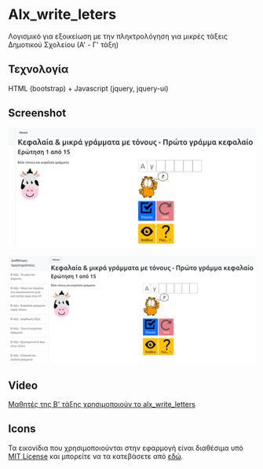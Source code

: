 # Alx_write_leters

Λογισμικό για εξοικείωση με την πληκτρολόγηση για μικρές τάξεις Δημοτικού Σχολείου (Α' - Γ' τάξη)

## Τεχνολογία

HTML (bootstrap) + Javascript (jquery, jquery-ui)

## Screenshot

![alx_write_letters screenshot](screenshot0.png)

![alx_write_letters screenshot](screenshot1.png)


## Video

[Μαθητές της Β' τάξης χρησιμοποιούν το alx_write_letters](https://www.youtube.com/watch?v=my35545DWLI)

## Icons

Τα εικονίδια που χρησιμοποιούνται στην εφαρμογή είναι διαθέσιμα υπό [MIT License](http://opensource.org/licenses/MIT) και μπορείτε να τα κατεβάσετε από [εδώ](https://github.com/iconic/open-iconic).

